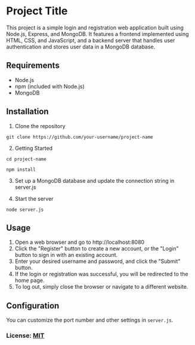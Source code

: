 # Project Title
This project is a simple login and registration web application built using Node.js, Express, and MongoDB.
It features a frontend implemented using HTML, CSS, and JavaScript, and a backend server that handles user authentication and stores user data in a MongoDB database.

## Requirements

- Node.js
- npm (included with Node.js)
- MongoDB

## Installation

1. Clone the repository

 `git clone https://github.com/your-username/project-name`

2. Getting Started

`cd project-name`

`npm install`

3. Set up a MongoDB database and update the connection string in server.js


4. Start the server

`node server.js`


## Usage
1. Open a web browser and go to http://localhost:8080
2. Click the "Register" button to create a new account, or the "Login" button to sign in with an existing account.
3. Enter your desired username and password, and click the "Submit" button.
4. If the login or registration was successful, you will be redirected to the home page.
5. To log out, simply close the browser or navigate to a different website.

## Configuration

You can customize the port number and other settings in `server.js`.

### License: [MIT](https://github.com/m1ckeyyy/habit-tracker/LICENSE.txt)
